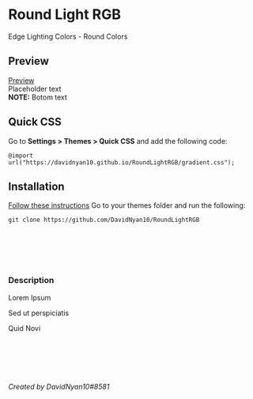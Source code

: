 

# Round Light RGB
Edge Lighting Colors - Round Colors

## Preview
[Preview](https://www.youtube.com/watch?v=3i-ZATK37bY)
<br/>
Placeholder text
<br/>
**NOTE:** Botom text


## Quick CSS
Go to **Settings > Themes > Quick CSS** and add the following code:

    @import url("https://davidnyan10.github.io/RoundLightRGB/gradient.css");

## Installation
[Follow these instructions](https://canary.discord.com/channels/538759280057122817/755015869914152981/760885231900426271)
Go to your themes folder and run the following:

    git clone https://github.com/DavidNyan10/RoundLightRGB


<br/>
<br/>
<br/>
<br/>
   
### Description
Lorem Ipsum
    
Sed ut perspiciatis

Quid Novi

<br/>
<br/>
<br/>
<br/>

###### Created by DavidNyan10#8581